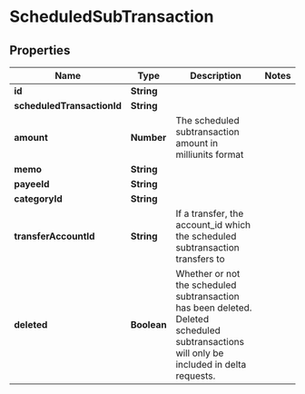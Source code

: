 # ScheduledSubTransaction

## Properties
Name | Type | Description | Notes
------------ | ------------- | ------------- | -------------
**id** | **String** |  | 
**scheduledTransactionId** | **String** |  | 
**amount** | **Number** | The scheduled subtransaction amount in milliunits format | 
**memo** | **String** |  | 
**payeeId** | **String** |  | 
**categoryId** | **String** |  | 
**transferAccountId** | **String** | If a transfer, the account_id which the scheduled subtransaction transfers to | 
**deleted** | **Boolean** | Whether or not the scheduled subtransaction has been deleted.  Deleted scheduled subtransactions will only be included in delta requests. | 


